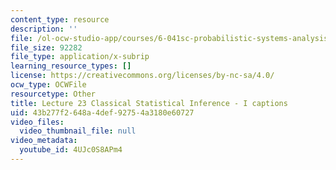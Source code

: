 ```yaml
---
content_type: resource
description: ''
file: /ol-ocw-studio-app/courses/6-041sc-probabilistic-systems-analysis-and-applied-probability-fall-2013/4UJc0S8APm4_captions.webvtt
file_size: 92282
file_type: application/x-subrip
learning_resource_types: []
license: https://creativecommons.org/licenses/by-nc-sa/4.0/
ocw_type: OCWFile
resourcetype: Other
title: Lecture 23 Classical Statistical Inference - I captions
uid: 43b277f2-648a-4def-9275-4a3180e60727
video_files:
  video_thumbnail_file: null
video_metadata:
  youtube_id: 4UJc0S8APm4
---
```

